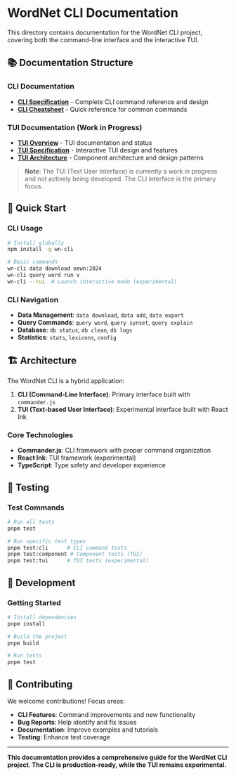 # WordNet CLI Documentation

This directory contains documentation for the WordNet CLI project, covering both the command-line interface and the interactive TUI.

## 📚 Documentation Structure

### CLI Documentation
- **[CLI Specification](./cli/SPEC.md)** - Complete CLI command reference and design
- **[CLI Cheatsheet](./cli/cheatsheet.md)** - Quick reference for common commands

### TUI Documentation (Work in Progress)
- **[TUI Overview](./tui/README.md)** - TUI documentation and status
- **[TUI Specification](./tui/SPEC.md)** - Interactive TUI design and features
- **[TUI Architecture](./tui/ARCHITECTURE.md)** - Component architecture and design patterns

> **Note**: The TUI (Text User Interface) is currently a work in progress and not actively being developed. The CLI interface is the primary focus.

## 🎯 Quick Start

### CLI Usage
```bash
# Install globally
npm install -g wn-cli

# Basic commands
wn-cli data download oewn:2024
wn-cli query word run v
wn-cli --tui  # Launch interactive mode (experimental)
```

### CLI Navigation
- **Data Management**: `data download`, `data add`, `data export`
- **Query Commands**: `query word`, `query synset`, `query explain`
- **Database**: `db status`, `db clean`, `db logs`
- **Statistics**: `stats`, `lexicons`, `config`

## 🏗️ Architecture

The WordNet CLI is a hybrid application:

1. **CLI (Command-Line Interface)**: Primary interface built with `commander.js`
2. **TUI (Text-based User Interface)**: Experimental interface built with React Ink

### Core Technologies
- **Commander.js**: CLI framework with proper command organization
- **React Ink**: TUI framework (experimental)
- **TypeScript**: Type safety and developer experience

## 🧪 Testing

### Test Commands
```bash
# Run all tests
pnpm test

# Run specific test types
pnpm test:cli      # CLI command tests
pnpm test:component # Component tests (TUI)
pnpm test:tui      # TUI tests (experimental)
```

## 🚀 Development

### Getting Started
```bash
# Install dependencies
pnpm install

# Build the project
pnpm build

# Run tests
pnpm test
```

## 📝 Contributing

We welcome contributions! Focus areas:

- **CLI Features**: Command improvements and new functionality
- **Bug Reports**: Help identify and fix issues
- **Documentation**: Improve examples and tutorials
- **Testing**: Enhance test coverage

---

**This documentation provides a comprehensive guide for the WordNet CLI project. The CLI is production-ready, while the TUI remains experimental.** 